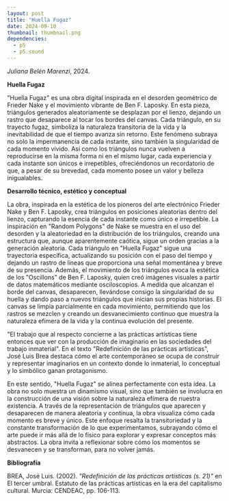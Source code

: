 ```yaml
---
layout: post
title: "Huella Fugaz"
date: 2024-09-10
thumbnail: thumbnail.png
dependencies:
  - p5
  - p5.sound
---
```


<div id="div-sketch">
  <script type="text/javascript" src="sketch.js"></script>
</div>

_Juliana Belén Marenzi_, 2024.

**Huella Fugaz**

"Huella Fugaz" es una obra digital inspirada en el desorden geométrico de Frieder Nake y el movimiento vibrante de Ben F. Laposky. En esta pieza, triángulos generados aleatoriamente se desplazan por el lienzo, dejando un rastro que desaparece al tocar los bordes del canvas. Cada triángulo, en su trayecto fugaz, simboliza la naturaleza transitoria de la vida y la inevitabilidad de que el tiempo avanza sin retorno. Este fenómeno subraya no solo la impermanencia de cada instante, sino también la singularidad de cada momento vivido. Así como los triángulos nunca vuelven a reproducirse en la misma forma ni en el mismo lugar, cada experiencia y cada instante son únicos e irrepetibles, ofreciéndonos un recordatorio de que, a pesar de su brevedad, cada momento posee un valor y belleza inigualables.

**Desarrollo técnico, estético y conceptual**

La obra, inspirada en la estética de los pioneros del arte electrónico Frieder Nake y Ben F. Laposky, crea triángulos en posiciones aleatorias dentro del lienzo, capturando la esencia de cada instante como único e irrepetible. La inspiración en "Random Polygons" de Nake se muestra en el uso del desorden y la aleatoriedad en la distribución de los triángulos, creando una estructura que, aunque aparentemente caótica, sigue un orden gracias a la generación aleatoria. Cada triángulo en "Huella Fugaz" sigue una trayectoria específica, actualizando su posición con el paso del tiempo y dejando un rastro de líneas que proporciona una señal momentánea y breve de su presencia. Además, el movimiento de los triángulos evoca la estética de los "Oscillons" de Ben F. Laposky, quien creó imágenes visuales a partir de datos matemáticos mediante osciloscopios. A medida que alcanzan el borde del canvas, desaparecen, llevándose consigo la singularidad de su huella y dando paso a nuevos triángulos que inician sus propias historias. El canvas se limpia parcialmente en cada movimiento, permitiendo que los rastros se mezclen y creando un desvanecimiento continuo que muestra la naturaleza efímera de la vida y la continua evolución del presente.

"El trabajo que al respecto concierne a las prácticas artísticas tiene entonces que ver con la producción de imaginario en las sociedades del trabajo inmaterial". En el texto "Redefinición de las prácticas artísticas", José Luis Brea destaca cómo el arte contemporáneo se ocupa de construir y representar imaginarios en un contexto donde lo inmaterial, lo conceptual y lo simbólico ganan protagonismo.

En este sentido, "Huella Fugaz" se alinea perfectamente con esta idea. La obra no solo muestra un dinamismo visual, sino que también se involucra en la construcción de una visión sobre la naturaleza efímera de nuestra existencia. A través de la representación de triángulos que aparecen y desaparecen de manera aleatoria y continua, la obra visualiza cómo cada momento es breve y único. Este enfoque resalta la transitoriedad y la constante transformación de lo que experimentamos, subrayando cómo el arte puede ir más allá de lo físico para explorar y expresar conceptos más abstractos. La obra invita a reflexionar sobre cómo los momentos se desvanecen y se transforman, para no volver jamás.

**Bibliografía**

BREA, José Luis. (2002). _"Redefinición de las prácticas artísticas (s. 21)"_ en El tercer umbral. Estatuto de las prácticas artísticas en la era del capitalismo cultural. Murcia: CENDEAC, pp. 106-113.
